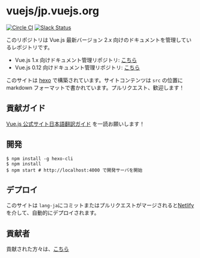 # vuejs/jp.vuejs.org

[![Circle CI](https://circleci.com/gh/vuejs/jp.vuejs.org/tree/lang-ja.svg?style=svg&circle-token=833967ff387fa4a8d91a738086d5c166ea0a6f85)](https://circleci.com/gh/vuejs/jp.vuejs.org/tree/lang-ja)
[![Slack Status](https://vuejs-jp-slackin.herokuapp.com/badge.svg)](https://vuejs-jp-slackin.herokuapp.com/)

このリポジトリは Vue.js 最新バージョン 2.x 向けのドキュメントを管理しているレポジトリです。

- Vue.js 1.x 向けドキュメント管理リポジトリ: [こちら](https://github.com/vuejs/v1-jp.vuejs.org)
- Vue.js 0.12 向けドキュメント管理リポジトリ: [こちら](https://github.com/vuejs-jp/012-jp.vuejs.org)

このサイトは [hexo](https://hexo.io/) で構築されています。サイトコンテンツは `src` の位置に markdown フォーマットで書かれています。プルリクエスト、歓迎します！

## 貢献ガイド
[Vue.js 公式サイト日本語翻訳ガイド](https://github.com/vuejs/jp.vuejs.org/blob/lang-ja/CONTRIBUTING.md) を一読お願いします！

## 開発

```
$ npm install -g hexo-cli
$ npm install
$ npm start # http://localhost:4000 で開発サーバを開始
```

## デプロイ

このサイトは `lang-ja`にコミットまたはプルリクエストがマージされると[Netlify](https://www.netlify.com/)を介して、自動的にデプロイされます。

## 貢献者
貢献された方々は、[こちら](http://jp.vuejs.org/contribution/) 
